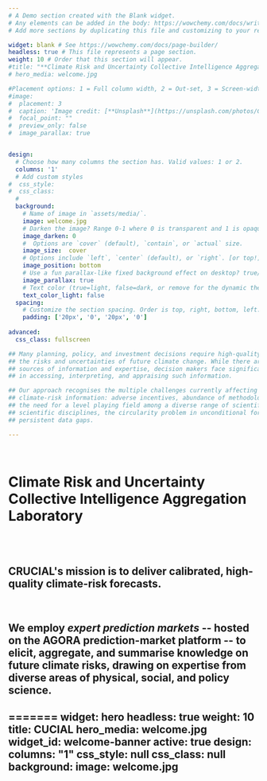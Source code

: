 ```yaml
---
# A Demo section created with the Blank widget.
# Any elements can be added in the body: https://wowchemy.com/docs/writing-markdown-latex/
# Add more sections by duplicating this file and customizing to your requirements.

widget: blank # See https://wowchemy.com/docs/page-builder/
headless: true # This file represents a page section.
weight: 10 # Order that this section will appear.
#title: "**Climate Risk and Uncertainty Collective Intelligence Aggregation Laboratory**"
# hero_media: welcome.jpg

#Placement options: 1 = Full column width, 2 = Out-set, 3 = Screen-width.
#image: 
#  placement: 3
#  caption: 'Image credit: [**Unsplash**](https://unsplash.com/photos/CpkOjOcXdUY)'
#  focal_point: ""
#  preview_only: false
#  image_parallax: true


design:
  # Choose how many columns the section has. Valid values: 1 or 2.
  columns: '1'
  # Add custom styles
#  css_style:
#  css_class:
  #
  background:
    # Name of image in `assets/media/`.
    image: welcome.jpg
    # Darken the image? Range 0-1 where 0 is transparent and 1 is opaque.
    image_darken: 0
    #  Options are `cover` (default), `contain`, or `actual` size.
    image_size:  cover
    # Options include `left`, `center` (default), or `right`. [or top!]
    image_position: bottom
    # Use a fun parallax-like fixed background effect on desktop? true/false
    image_parallax: true
    # Text color (true=light, false=dark, or remove for the dynamic theme color).
    text_color_light: false
  spacing:
    # Customize the section spacing. Order is top, right, bottom, left.
    padding: ['20px', '0', '20px', '0']
    
advanced:    
  css_class: fullscreen 

## Many planning, policy, and investment decisions require high-quality information on 
## the risks and uncertainties of future climate change. While there are many relevant 
## sources of information and expertise, decision makers face significant difficulties 
## in accessing, interpreting, and appraising such information.

## Our approach recognises the multiple challenges currently affecting the provision of 
## climate-risk information: adverse incentives, abundance of methodological choice, 
## the need for a level playing field among a diverse range of scientific and social-
## scientific disciplines, the circularity problem in unconditional forecasts, and 
## persistent data gaps. 

---
```


<br>

# **Climate Risk and Uncertainty Collective Intelligence Aggregation Laboratory**

<br>
<br>

## **CRUCIAL's mission is to deliver calibrated, high-quality climate-risk forecasts.** 

<br>

## **We employ *expert prediction markets* -- hosted on the AGORA prediction-market platform -- to elicit, aggregate, and summarise knowledge on future climate risks, drawing on expertise from diverse areas of physical, social, and policy science.** 
=======
widget: hero
headless: true
weight: 10
title: CUCIAL
hero_media: welcome.jpg
widget_id: welcome-banner
active: true
design:
  columns: "1"
  css_style: null
  css_class: null
  background:
    image: welcome.jpg
---

